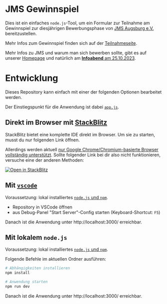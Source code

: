 # JMS Gewinnspiel

Dies ist ein einfaches `node.js`-Tool, um ein Formular zur Teilnahme am Gewinnspiel
zur diesjährigen Bewerbungsphase von [JMS Augsburg e.V.](https://jms-augsburg.de/)
bereitzustellen.

Mehr Infos zum Gewinnspiel finden sich auf der [Teilnahmeseite](https://gewinnspiel.jms-augsburg.de).

Mehr Infos zu JMS und warum man sich bewerben sollte, gibt es auf unserer [Homepage](https://jms-augsburg.de/studierende/)
und natürlich am [**Infoabend** am 25.10.2023](https://jms-augsburg.de/studierende/#:~:text=Infoabend.).


# Entwicklung

Dieses Repository kann einfach mit einer der folgenden Optionen bearbeitet werden.

Der Einstiegspunkt für die Anwendung ist dabei [`app.js`](app.js).

## Direkt im Browser mit [StackBlitz](https://stackblitz.com/)

StackBlitz bietet eine komplette IDE direkt im Browser. Um sie zu starten, musst du nur folgenden Link öffnen.

Allerdings werden aktuell [nur Google Chrome/Chromium-basierte Browser vollständig unterstützt](https://developer.stackblitz.com/platform/webcontainers/browser-support).
Sollte folgender Link bei dir also nicht funktionieren, versuche eine der anderen Methoden:

[![Open in StackBlitz](https://developer.stackblitz.com/img/open_in_stackblitz.svg)](https://stackblitz.com/~/github.com/JMS-Augsburg/gewinnspiel)

## Mit [`vscode`](https://code.visualstudio.com/)

Voraussetzung: lokal installiertes [`node.js` und `npm`](https://nodejs.org/).

- Repository in VSCode öffnen
- aus Debug-Panel "Start Server"-Config starten (Keyboard-Shortcut: `F5`)

Danach ist die Anwendung unter http://localhost:3000/ erreichbar.

## Mit lokalem `node.js`

Voraussetzung: lokal installiertes [`node.js` und `npm`](https://nodejs.org/).

Folgende Befehle im aktuellen Ordner ausführen:
~~~sh
# Abhängigkeiten installieren
npm install

# Anwendung starten
npm run dev
~~~

Danach ist die Anwendung unter http://localhost:3000/ erreichbar.
